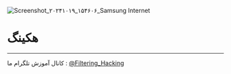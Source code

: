 ![Screenshot_۲۰۲۴۱۰۱۹_۱۵۴۶۰۶_Samsung Internet](https://github.com/user-attachments/assets/8a4eec2b-6b53-4133-9d07-1f4dc676c5a7)
# هکینگ
------
کانال آموزش تلگرام ما :
[@Filtering_Hacking](https://t.me/Filtering_Hacking)
